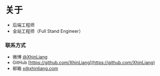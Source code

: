 # 关于

- 后端工程师
- 全站工程师（Full Stand Engineer）

### 联系方式
 - 微博 [@XhinLiang](https://weibo.com/XhinLiang)
 - GitHub [https://github.com/XhinLiang](https://github.com/XhinLiang)
 - 邮箱 x@xhinliang.com
